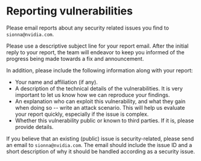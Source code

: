 # Reporting vulnerabilities

Please email reports about any security related issues you find to `sionna@nvidia.com`.

Please use a descriptive subject line for your report email. After the initial reply to your report, the team will endeavor to keep you informed of the progress being made towards a fix and announcement.

In addition, please include the following information along with your report:

-   Your name and affiliation (if any).
-   A description of the technical details of the vulnerabilities. It is very important to let us know how we can reproduce your findings.
-   An explanation who can exploit this vulnerability, and what they gain when doing so -- write an attack scenario. This will help us evaluate your report quickly, especially if the issue is complex.
-   Whether this vulnerability public or known to third parties. If it is, please provide details.

If you believe that an existing (public) issue is security-related, please send an email to `sionna@nvidia.com`. The email should include the issue ID and a short description of why it should be handled according as a security issue.